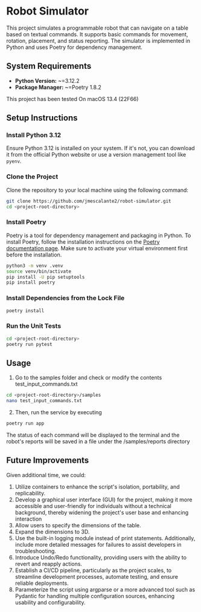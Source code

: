 # Robot Simulator

This project simulates a programmable robot that can navigate on a table based on textual commands. It supports basic commands for movement, rotation, placement, and status reporting. The simulator is implemented in Python and uses Poetry for dependency management.

## System Requirements

- **Python Version:** ~=3.12.2
- **Package Manager:** ~=Poetry 1.8.2

This project has been tested On macOS 13.4 (22F66)

## Setup Instructions

### Install Python 3.12

Ensure Python 3.12 is installed on your system. If it's not, you can download it from the official Python website or use a version management tool like `pyenv`.

### Clone the Project

Clone the repository to your local machine using the following command:

```bash
git clone https://github.com/jmescalante2/robot-simulator.git
cd <project-root-directory>
```

### Install Poetry

Poetry is a tool for dependency management and packaging in Python. To install Poetry, follow the installation instructions on the [Poetry documentation page](https://python-poetry.org/docs/#installation). Make sure to activate your virtual environment first before the installation.

```bash
python3 -m venv .venv
source venv/bin/activate
pip install -U pip setuptools
pip install poetry
```

### Install Dependencies from the Lock File
```bash
poetry install
```

### Run the Unit Tests
```bash
cd <project-root-directory>
poetry run pytest
```

## Usage
1. Go to the samples folder and check or modify the contents test_input_commands.txt
```bash
cd <project-root-directory>/samples
nano test_input_commands.txt
```
2. Then, run the service by executing
```bash
poetry run app
``` 
The status of each command will be displayed to the terminal and the robot's reports will be saved in a file under the <project-root-directory>/samples/reports directory

## Future Improvements
Given additional time, we could:

1. Utilize containers to enhance the script's isolation, portability, and replicability.
2. Develop a graphical user interface (GUI) for the project, making it more accessible and user-friendly for individuals without a technical background, thereby widening the project's user base and enhancing interaction
3. Allow users to specify the dimensions of the table.
4. Expand the dimensions to 3D.
5. Use the built-in logging module instead of print statements. Additionally, include more detailed messages for failures to assist developers in troubleshooting.
6. Introduce Undo/Redo functionality, providing users with the ability to revert and reapply actions.
7. Establish a CI/CD pipeline, particularly as the project scales, to streamline development processes, automate testing, and ensure reliable deployments.
8. Parameterize the script using argparse or a more advanced tool such as Pydantic for handling multiple configuration sources, enhancing usability and configurability.
 

